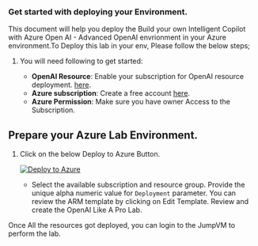 ### Get started with deploying your Environment.

This document will help you deploy the Build your own Intelligent Copilot with Azure Open AI - Advanced OpenAI envrionment in your Azure environment.To Deploy this lab in your env, Please follow the below steps;


1. You will need following to get started:

   - **OpenAI Resource**: Enable your subscription for OpenAI resource deployment. [here](https://aka.ms/oai/access).
   - **Azure subscription**: Create a free account [here](https://azure.microsoft.com/free/).
   - **Azure Permission**: Make sure you have owner Access to the Subscription. 

## Prepare your Azure Lab Environment.

1. Click on the below Deploy to Azure Button.

   [![Deploy to Azure](https://aka.ms/deploytoazurebutton)](https://portal.azure.com/#create/Microsoft.Template/uri/https%3A%2F%2Fexperienceazure.blob.core.windows.net%2Ftemplates%2Fopenai-copilot%2Fdeploy-01.json)

   - Select the available subscription and resource group. Provide the unique alpha numeric value for `Deployment` parameter. You can review the ARM template by clicking on Edit Template. Review and create the OpenAI Like A Pro Lab.


Once All the resources got deployed, you can login to the JumpVM to perform the lab. 
